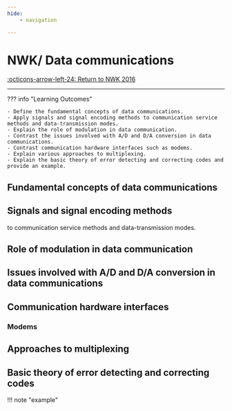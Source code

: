 ```yaml
---
hide:
    - navigation

---
```

# NWK/ Data communications

[:octicons-arrow-left-24: Return to NWK 2016](/Knowledge-Notebook/Networking-Communication/NWK_2016/)

---

??? info "Learning Outcomes"

    - Define the fundamental concepts of data communications.
    - Apply signals and signal encoding methods to communication service methods and data-transmission modes. 
    - Explain the role of modulation in data communication.
    - Contrast the issues involved with A/D and D/A conversion in data communications.
    - Contrast communication hardware interfaces such as modems.
    - Explain various approaches to multiplexing.
    - Explain the basic theory of error detecting and correcting codes and provide an example.

## Fundamental concepts of data communications

## Signals and signal encoding methods

 to communication service methods and data-transmission modes.

## Role of modulation in data communication

## Issues involved with A/D and D/A conversion in data communications

## Communication hardware interfaces

### Modems

## Approaches to multiplexing

## Basic theory of error detecting and correcting codes

!!! note "example"
